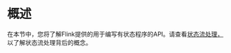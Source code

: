 # 概述

在本节中，您将了解Flink提供的用于编写有状态程序的API。请查看[状态流处理，](https://ci.apache.org/projects/flink/flink-docs-release-1.12/concepts/stateful-stream-processing.html) 以了解状态流处理背后的概念。



